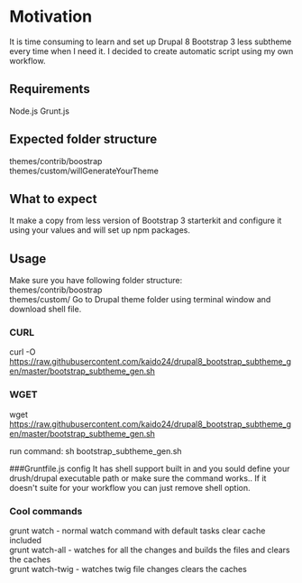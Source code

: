 # Motivation
It is time consuming to learn and set up Drupal 8 Bootstrap 3 less subtheme every time when I need it.
I decided to create automatic script using my own workflow.

## Requirements
Node.js
Grunt.js

## Expected folder structure
themes/contrib/boostrap</br>
themes/custom/willGenerateYourTheme
## What to expect
It make a copy from less version of Bootstrap 3 starterkit and configure it using your values and will set up npm packages.

## Usage
Make sure you have following folder structure:</br>
themes/contrib/boostrap</br>
themes/custom/
Go to Drupal theme folder using terminal window and download shell file.
###  CURL
curl -O https://raw.githubusercontent.com/kaido24/drupal8_bootstrap_subtheme_gen/master/bootstrap_subtheme_gen.sh
### WGET
wget https://raw.githubusercontent.com/kaido24/drupal8_bootstrap_subtheme_gen/master/bootstrap_subtheme_gen.sh

run command: sh bootstrap_subtheme_gen.sh


###Gruntfile.js config
It has shell support built in and you sould define your drush/drupal executable path or make sure the command works.. 
If it doesn't suite for your workflow you can just remove shell option.

### Cool commands
grunt watch - normal watch command with default tasks clear cache included</br>
grunt watch-all - watches for all the changes and builds the files and clears the caches</br>
grunt watch-twig - watches twig file changes clears the caches
